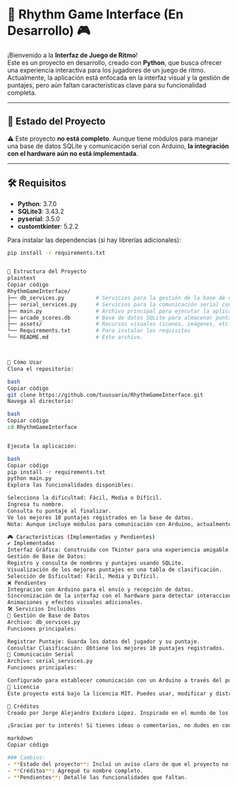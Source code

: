 # 🎵 Rhythm Game Interface (En Desarrollo) 🎮  

¡Bienvenido a la **Interfaz de Juego de Ritmo**!  
Este es un proyecto en desarrollo, creado con **Python**, que busca ofrecer una experiencia interactiva para los jugadores de un juego de ritmo. Actualmente, la aplicación está enfocada en la interfaz visual y la gestión de puntajes, pero aún faltan características clave para su funcionalidad completa.  

---

## 📝 Estado del Proyecto  

⚠️ Este proyecto **no está completo**. Aunque tiene módulos para manejar una base de datos SQLite y comunicación serial con Arduino, **la integración con el hardware aún no está implementada**.  

---

## 🛠️ Requisitos  

- **Python**: 3.7.0  
- **SQLite3**: 3.43.2
- **pyserial**: 3.5.0  
- **customtkinter**: 5.2.2

Para instalar las dependencias (si hay librerías adicionales):  

```bash
pip install -r requirements.txt


📂 Estructura del Proyecto
plaintext
Copiar código
RhythmGameInterface/
├── db_services.py          # Servicios para la gestión de la base de datos SQLite.
├── serial_services.py      # Servicios para la comunicación serial con Arduino.
├── main.py                 # Archivo principal para ejecutar la aplicación.
├── arcade_scores.db        # Base de datos SQLite para almacenar puntajes.
├── assets/                 # Recursos visuales (íconos, imágenes, etc.).
└── Requirements.txt        # Para instalar los requisitos
└── README.md               # Este archivo.



🚀 Cómo Usar
Clona el repositorio:

bash
Copiar código
git clone https://github.com/tuusuario/RhythmGameInterface.git
Navega al directorio:

bash
Copiar código
cd RhythmGameInterface


Ejecuta la aplicación:

bash
Copiar código
pip install -r requirements.txt
python main.py
Explora las funcionalidades disponibles:

Selecciona la dificultad: Fácil, Media o Difícil.
Ingresa tu nombre.
Consulta tu puntaje al finalizar.
Ve los mejores 10 puntajes registrados en la base de datos.
Nota: Aunque incluye módulos para comunicación con Arduino, actualmente no hay conexión con hardware.

🎮 Características (Implementadas y Pendientes)
✔️ Implementadas
Interfaz Gráfica: Construida con Tkinter para una experiencia amigable.
Gestión de Base de Datos:
Registro y consulta de nombres y puntajes usando SQLite.
Visualización de los mejores puntajes en una tabla de clasificación.
Selección de Dificultad: Fácil, Media y Difícil.
❌ Pendientes
Integración con Arduino para el envío y recepción de datos.
Sincronización de la interfaz con el hardware para detectar interacciones del juego.
Animaciones y efectos visuales adicionales.
🛠️ Servicios Incluidos
🔧 Gestión de Base de Datos
Archivo: db_services.py
Funciones principales:

Registrar Puntaje: Guarda los datos del jugador y su puntaje.
Consultar Clasificación: Obtiene los mejores 10 puntajes registrados.
🔧 Comunicación Serial
Archivo: serial_services.py
Funciones principales:

Configurado para establecer comunicación con un Arduino a través del puerto serie. (No implementado en la interfaz actual)
📜 Licencia
Este proyecto está bajo la licencia MIT. Puedes usar, modificar y distribuir el código con libertad.

🙌 Créditos
Creado por Jorge Alejandro Exidoro López. Inspirado en el mundo de los juegos de ritmo y diseñado pensando en futuras integraciones con Arduino.

¡Gracias por tu interés! Si tienes ideas o comentarios, no dudes en contribuir o abrir un issue.

markdown
Copiar código

### Cambios:  
- **Estado del proyecto**: Incluí un aviso claro de que el proyecto no está completo.  
- **Créditos**: Agregué tu nombre completo.  
- **Pendientes**: Detallé las funcionalidades que faltan.
